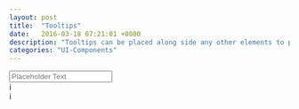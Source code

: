 ```yaml
---
layout: post
title:  "Tooltips"
date:   2016-03-18 07:21:01 +0000
description: "Tooltips can be placed along side any other elements to provide contextual information or contextual help."
categories: "UI-Components"
---
```

<input type="text" placeholder="Placeholder Text">
<div class="tooltip tooltip--left" data-type="i" data-title="Lorem ipsum dolor sit amet conseqteteur" data-content="Lorem ipsum dolor sit amet, consectetur adipisicing elit. Aspernatur suscipit, dolorum.">i</div>
<div class="tooltip2 tooltip2--alternate" data-type="i" data-title="Demo Title" data-content="Lorem ipsum dolor sit amet, consectetur adipisicing elit. Aspernatur suscipit, dolorum.">i</div>
